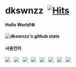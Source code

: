 
# dkswnzz &nbsp;[![Hits](https://hits.seeyoufarm.com/api/count/incr/badge.svg?url=https%3A%2F%2Fgithub.com%2Fdkswnzz%2Fhit-counter&count_bg=%233DB2C8&title_bg=%23555555&icon=&icon_color=%230CD2D7&title=hits&edge_flat=false)](https://hits.seeyoufarm.com)



<h4> Hello World!🌐<h4>




 ![dkswnzz's github stats](https://github-readme-stats.vercel.app/api?username=dkswnzz&show_icons=true)<br>
 


<h4 align="left"><b>사용언어</b></h4>
<p align="left">
 <!-- http://img.shields.io/badge/-뱃지이름-색상코드(#제외)?style=flat(스타일)&logo=로고아이콘이름&link=링크 -->
 <img src="https://img.shields.io/badge/c++-00599C?style=flat-square&logo=c%2B%2B&logoColor=white"/></a> &nbsp 
 <img src="https://img.shields.io/badge/Java-007396?style=flat-square&logo=Java&logoColor=white"/></a> &nbsp 
 <img src="https://img.shields.io/badge/JavaScript-F7DF1E?style=flat-square&logo=JavaScript&logoColor=white"/></a> &nbsp
<img src="https://img.shields.io/badge/HTML5-E34F26?style=flat-square&logo=HTML5&logoColor=white"/></a> &nbsp
<img src="https://img.shields.io/badge/CSS3-1572B6?style=flat-square&logo=CSS3&logoColor=white"/></a> &nbsp
<img src="https://img.shields.io/badge/Node.js-339933?style=flat-square&logo=Node.js&logoColor=white"/></a> &nbsp
<img src="http://img.shields.io/badge/Oracle-f80000?style=flat-square&logo=Oracle&&logoColor=white"/></a> &nbsp
<img src="http://img.shields.io/badge/MySQL-4479A1?style=flat-square&logo=MySQL&&logoColor=white"/></a> &nbsp &nbsp


 
